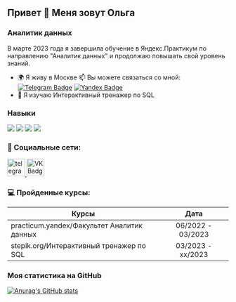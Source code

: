 ## Привет 👋 Меня зовут Ольга

### Аналитик данных

В марте 2023 года я завершила обучение в Яндекс.Практикум по направлению "Аналитик данных" и продолжаю повышать свой уровень знаний. 
* 🌍 Я живу в Москве 
:mailbox: Вы можете связаться со мной: [![Telegram Badge](https://img.shields.io/badge/-KholkinaOlga-blue?style=flat&logo=Telegram&logoColor=white)](https://t.me/olgakholkina_89) [![Yandex Badge](https://img.shields.io/badge/-Yandex-red?style=flat&logo=Yandex&logoColor=white)](mailto:olgaholkina89@yandex.ru)
* 🧠 Я изучаю Интерактивный тренажер по SQL

### Навыки 

<img src="https://img.shields.io/badge/Python-B0E0E6?style=for-the-badge&logo=python&logoColor=black"/> <img src="https://img.shields.io/badge/MySQL-98FB98?style=for-the-badge&logo=mysql&logoColor=black"/> <img src="https://img.shields.io/badge/PostgreSQL-B0E0E6?style=for-the-badge&logo=postgresql&logoColor=black"/> <img src="https://img.shields.io/badge/Tableau-98FB98?style=for-the-badge&logo=tableau&logoColor=black"/>

                    
### 🤝 Социальные сети:

  <div id="badges">
    <a href="https://t.me/olgakholkina_89" target="_blank">
      <img src="https://cdn-icons-png.flaticon.com/512/2111/2111646.png" width="40" height="40" alt="telegram group" />
    </a>
    <a href="https://vk.com/kholkinaolga" target="_blank">
      <img src="https://cdn-icons-png.flaticon.com/512/145/145813.png" width="40" height="40" alt="VK Badge"/>
    </a>
   </div>


### 💻 Пройденные курсы:

| Курсы                                                           | Дата              |
| ----------------------------------------------------------------| :---------------: |
| practicum.yandex/Факультет Аналитик данных                      | 06/2022 - 03/2023 |
| stepik.org/Интерактивный тренажер по SQL                        | 03/2023 - хх/2023 |


### Моя статистика на GitHub

[![Anurag's GitHub stats](https://github-readme-stats.vercel.app/api?username=KholkinaOlga)](https://github.com/anuraghazra/github-readme-stats)
